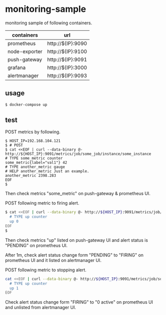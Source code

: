 # monitoring-sample

monitoring sample of following containers. 

|  containers   |        url        |
| ------------- | ----------------- |
| prometheus    | http://${IP}:9090 |
| node-exporter | http://${IP}:9100 |
| push-gateway  | http://${IP}:9091 |
| grafana       | http://${IP}:3000 |
| alertmanager  | http://${IP}:9093 |

## usage

```sh
$ docker-compose up
```

## test

POST metrics by following.

```log
$ HOST_IP=192.168.104.121
$ # POST
$ cat <<EOF | curl --data-binary @- http://${HOST_IP}:9091/metrics/job/some_job/instance/some_instance
# TYPE some_metric counter
some_metric{label="val1"} 42
# TYPE another_metric gauge
# HELP another_metric Just an example.
another_metric 2398.283
EOF
$
```

Then check metrics "some_metric" on push-gateway & prometheus UI.

POST following metric to firing alert.

```sh
$ cat <<EOF | curl --data-binary @- http://${HOST_IP}:9091/metrics/job/some_job/instance/some_instance
  # TYPE up counter
  up 0
EOF
$
```

Then check metrics "up" listed on push-gateway UI and alert status is "PENDING" on prometheus UI.

After 1m, check alert status change form "PENDING" to "FIRING" on prometheus UI and it listed on alertmanager UI.

POST following metric to stopping alert.

```sh
cat <<EOF | curl --data-binary @- http://${HOST_IP}:9091/metrics/job/some_job/instance/some_instance
  # TYPE up counter
  up 1
EOF
```

Check alert status change form "FIRING" to "0 active" on prometheus UI and unlisted from alertmanager UI.
